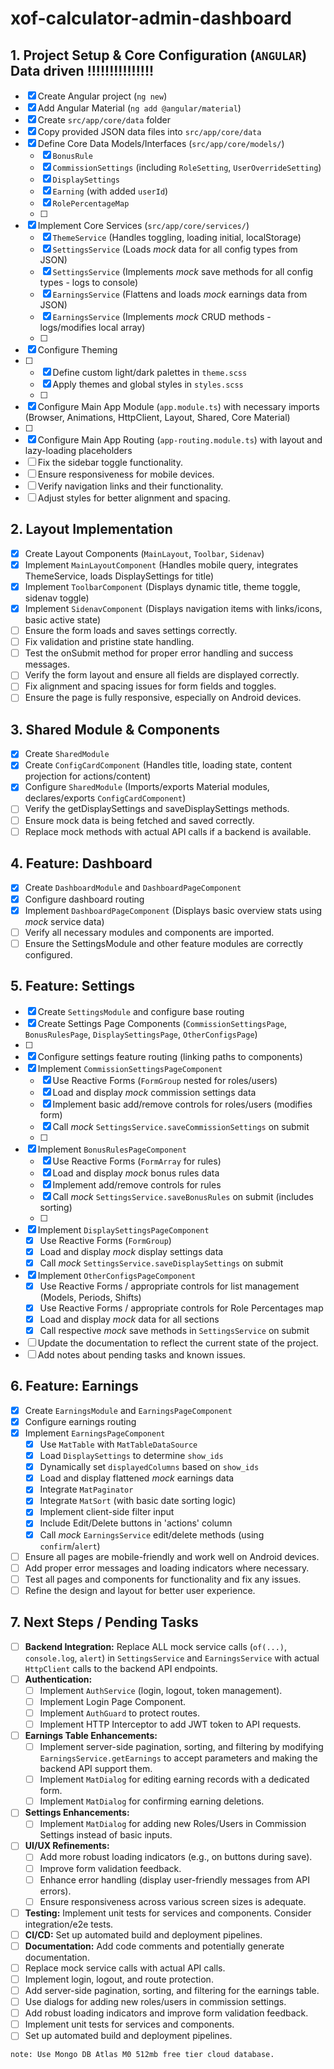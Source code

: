 # xof-calculator-admin-dashboard

## 1. Project Setup & Core Configuration (`ANGULAR`) Data driven !!!!!!!!!!!!!!!

- [x] Create Angular project (`ng new`)
- [x] Add Angular Material (`ng add @angular/material`)
- [x] Create `src/app/core/data` folder
- [x] Copy provided JSON data files into `src/app/core/data`
- [x] Define Core Data Models/Interfaces (`src/app/core/models/`)
    - [x] `BonusRule`
    - [x] `CommissionSettings` (including `RoleSetting`, `UserOverrideSetting`)
    - [x] `DisplaySettings`
    - [x] `Earning` (with added `userId`)
    - [x] `RolePercentageMap`
    - [ ] 
- [x] Implement Core Services (`src/app/core/services/`)
    - [x] `ThemeService` (Handles toggling, loading initial, localStorage)
    - [x] `SettingsService` (Loads *mock* data for all config types from JSON)
    - [x] `SettingsService` (Implements *mock* save methods for all config types - logs to console)
    - [x] `EarningsService` (Flattens and loads *mock* earnings data from JSON)
    - [x] `EarningsService` (Implements *mock* CRUD methods - logs/modifies local array)
    - [ ] 
- [x] Configure Theming
- [ ] 
    - [x] Define custom light/dark palettes in `theme.scss`
    - [x] Apply themes and global styles in `styles.scss`
    - [ ] 
- [x] Configure Main App Module (`app.module.ts`) with necessary imports (Browser, Animations, HttpClient, Layout, Shared, Core Material)
- [ ] 
- [x] Configure Main App Routing (`app-routing.module.ts`) with layout and lazy-loading placeholders
- [ ] Fix the sidebar toggle functionality.
- [ ] Ensure responsiveness for mobile devices.
- [ ] Verify navigation links and their functionality.
- [ ] Adjust styles for better alignment and spacing.

## 2. Layout Implementation

- [x] Create Layout Components (`MainLayout`, `Toolbar`, `Sidenav`)
- [x] Implement `MainLayoutComponent` (Handles mobile query, integrates ThemeService, loads DisplaySettings for title)
- [x] Implement `ToolbarComponent` (Displays dynamic title, theme toggle, sidenav toggle)
- [x] Implement `SidenavComponent` (Displays navigation items with links/icons, basic active state)
- [ ] Ensure the form loads and saves settings correctly.
- [ ] Fix validation and pristine state handling.
- [ ] Test the onSubmit method for proper error handling and success messages.
- [ ] Verify the form layout and ensure all fields are displayed correctly.
- [ ] Fix alignment and spacing issues for form fields and toggles.
- [ ] Ensure the page is fully responsive, especially on Android devices.

## 3. Shared Module & Components

- [x] Create `SharedModule`
- [x] Create `ConfigCardComponent` (Handles title, loading state, content projection for actions/content)
- [x] Configure `SharedModule` (Imports/exports Material modules, declares/exports `ConfigCardComponent`)
- [ ] Verify the getDisplaySettings and saveDisplaySettings methods.
- [ ] Ensure mock data is being fetched and saved correctly.
- [ ] Replace mock methods with actual API calls if a backend is available.

## 4. Feature: Dashboard

- [x] Create `DashboardModule` and `DashboardPageComponent`
- [x] Configure dashboard routing
- [x] Implement `DashboardPageComponent` (Displays basic overview stats using *mock* service data)
- [ ] Verify all necessary modules and components are imported.
- [ ] Ensure the SettingsModule and other feature modules are correctly configured.

## 5. Feature: Settings

- [x] Create `SettingsModule` and configure base routing
- [x] Create Settings Page Components (`CommissionSettingsPage`, `BonusRulesPage`, `DisplaySettingsPage`, `OtherConfigsPage`)
- [ ] 
- [x] Configure settings feature routing (linking paths to components)
- [x] Implement `CommissionSettingsPageComponent`
    - [x] Use Reactive Forms (`FormGroup` nested for roles/users)
    - [x] Load and display *mock* commission settings data
    - [x] Implement basic add/remove controls for roles/users (modifies form)
    - [x] Call *mock* `SettingsService.saveCommissionSettings` on submit
    - [ ] 
- [x] Implement `BonusRulesPageComponent`
    - [x] Use Reactive Forms (`FormArray` for rules)
    - [x] Load and display *mock* bonus rules data
    - [x] Implement add/remove controls for rules
    - [x] Call *mock* `SettingsService.saveBonusRules` on submit (includes sorting)
    - [ ] 
- [x] Implement `DisplaySettingsPageComponent`
    - [x] Use Reactive Forms (`FormGroup`)
    - [x] Load and display *mock* display settings data
    - [x] Call *mock* `SettingsService.saveDisplaySettings` on submit
- [x] Implement `OtherConfigsPageComponent`
    - [x] Use Reactive Forms / appropriate controls for list management (Models, Periods, Shifts)
    - [x] Use Reactive Forms / appropriate controls for Role Percentages map
    - [x] Load and display *mock* data for all sections
    - [x] Call respective *mock* save methods in `SettingsService` on submit
- [ ] Update the documentation to reflect the current state of the project.
- [ ] Add notes about pending tasks and known issues.

## 6. Feature: Earnings

- [x] Create `EarningsModule` and `EarningsPageComponent`
- [x] Configure earnings routing
- [x] Implement `EarningsPageComponent`
    - [x] Use `MatTable` with `MatTableDataSource`
    - [x] Load `DisplaySettings` to determine `show_ids`
    - [x] Dynamically set `displayedColumns` based on `show_ids`
    - [x] Load and display flattened *mock* earnings data
    - [x] Integrate `MatPaginator`
    - [x] Integrate `MatSort` (with basic date sorting logic)
    - [x] Implement client-side filter input
    - [x] Include Edit/Delete buttons in 'actions' column
    - [x] Call *mock* `EarningsService` edit/delete methods (using `confirm`/`alert`)
- [ ] Ensure all pages are mobile-friendly and work well on Android devices.
- [ ] Add proper error messages and loading indicators where necessary.
- [ ] Test all pages and components for functionality and fix any issues.
- [ ] Refine the design and layout for better user experience.

## 7. Next Steps / Pending Tasks

- [ ] **Backend Integration:** Replace ALL mock service calls (`of(...)`, `console.log`, `alert`) in `SettingsService` and `EarningsService` with actual `HttpClient` calls to the backend API endpoints.
- [ ] **Authentication:**
    - [ ] Implement `AuthService` (login, logout, token management).
    - [ ] Implement Login Page Component.
    - [ ] Implement `AuthGuard` to protect routes.
    - [ ] Implement HTTP Interceptor to add JWT token to API requests.
- [ ] **Earnings Table Enhancements:**
    - [ ] Implement server-side pagination, sorting, and filtering by modifying `EarningsService.getEarnings` to accept parameters and making the backend API support them.
    - [ ] Implement `MatDialog` for editing earning records with a dedicated form.
    - [ ] Implement `MatDialog` for confirming earning deletions.
- [ ] **Settings Enhancements:**
    - [ ] Implement `MatDialog` for adding new Roles/Users in Commission Settings instead of basic inputs.
- [ ] **UI/UX Refinements:**
    - [ ] Add more robust loading indicators (e.g., on buttons during save).
    - [ ] Improve form validation feedback.
    - [ ] Enhance error handling (display user-friendly messages from API errors).
    - [ ] Ensure responsiveness across various screen sizes is adequate.
- [ ] **Testing:** Implement unit tests for services and components. Consider integration/e2e tests.
- [ ] **CI/CD:** Set up automated build and deployment pipelines.
- [ ] **Documentation:** Add code comments and potentially generate documentation.
- [ ] Replace mock service calls with actual API calls.
- [ ] Implement login, logout, and route protection.
- [ ] Add server-side pagination, sorting, and filtering for the earnings table.
- [ ] Use dialogs for adding new roles/users in commission settings.
- [ ] Add robust loading indicators and improve form validation feedback.
- [ ] Implement unit tests for services and components.
- [ ] Set up automated build and deployment pipelines.

`note: Use Mongo DB Atlas M0 512mb free tier cloud database.`
